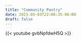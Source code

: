 ```yaml
---
title: "Community Pantry"
date: 2021-05-03T22:00:35-06:00
draft: false
---
```


{{< youtube gvbNpfdwH5Q >}}
